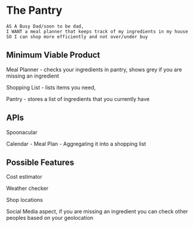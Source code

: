 # The Pantry

```
AS A Busy Dad/soon to be dad, 
I WANT a meal planner that keeps track of my ingredients in my house
SO I can shop more efficiently and not over/under buy
```

## Minimum Viable Product
Meal Planner - checks your ingredients in pantry, shows grey if you are missing an ingredient

Shopping List - lists items you need, 

Pantry - stores a list of ingredients that you currently have

## APIs
Spoonacular

Calendar - Meal Plan - Aggregating it into a shopping list


## Possible Features

Cost estimator

Weather checker

Shop locations

Social Media aspect, if you are missing an ingredient you can check other peoples based on your geolocation

